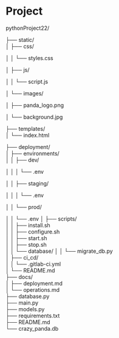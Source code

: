 # Project
pythonProject22/

├── static/              
│   ├── css/

│   │   └── styles.css

│   ├── js/

│   │   └── script.js

│   └── images/     

│       ├── panda_logo.png

│       └── background.jpg

├── templates/              
│   └── index.html

├── deployment/          
│   ├── environments/        
│   │   ├── dev/      

│   │   │   └── .env    

│   │   ├── staging/   

│   │   │   └── .env

│   │   └── prod/      

│   │       └── .env
│   ├── scripts/             
│   │   ├── install.sh       
│   │   ├── configure.sh     
│   │   ├── start.sh         
│   │   ├── stop.sh         
│   │   └── database/
│   │       └── migrate_db.py  
│   ├── ci_cd/              
│   │   └── .gitlab-ci.yml   
│   └── README.md           
├── docs/                  
│   ├── deployment.md      
│   └── operations.md     
├── database.py           
├── main.py              
├── models.py            
├── requirements.txt      
├── README.md            
└── crazy_panda.db
